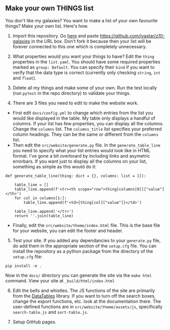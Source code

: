 ## Make your own THINGS list

You don't like my galaxies? You want to make a list of your own favourite things? Make your own list. Here's how.

1. Import this repository. Go [here](https://github.com/new/import) and paste https://github.com/ivastar/z10-galaxies in the URL box. Don't fork it because then your list will be forever connected to this one which is completely unnecessary.

2. What properties would you want your things to have?  Edit the `thing` properties in the `list.yaml`. You should have some required properties marked as `group: Default`. You can specify their `kind` if you want to verify that the data type is correct (currently only checking `string`, `int` and `float`).

3. Delete all my things and make some of your own. Run the test locally (run `pytest` in the repo directory) to validate your things.

4. There are 3 files you need to edit to make the website work.
- First edit `docs/config.yml` to change which entries from the list you would like displayed in the table. My table only displays a handful of columns. If your list has few properties, you can display all the columns. Change the `columns` list. The `columns_title` list specifies your preferred column headings. They can be the same or different from the `columns` list.
- Then edit the `src/website/generate.py` file. In the `generate_table_line` you need to specify what your list entries would look like in HTML format. I've gone a bit overboard by including links and asymetric errorbars. If you want just to display all the columns on your list, something as simple as this would do it:

```
def generate_table_line(thing: dict = {}, columns: list = []):

    table_line = []
    table_line.append(f'<tr><th scope="row">thing[columns[0]]["value"]</th>')
    for col in columns[1:]:
        table_line.append(f'<td>{thing[col]["value"]}</td>')

    table_line.append('</tr>')
    return ''.join(table_line)

```

- Finally, edit the  `src/website/theme/index.html` file. This is the base file for your website, you can edit the footer and header.

5. Test your site. If you added any dependancies to your `generate.py` file, do add them in the appropriate section of the `setup.cfg` file. You can install the repository as a python package from the directory of the `setup.cfg` file:

`pip install -e .`

Now in the `docs/` directory you can generate the site via the `make html` command. View your site at `_build/html/index.html`

6. Edit the bells and whistles. The JS functions of the site are primarily from the [DataTables](https://datatables.net/) library. If you want to turn off the search boxes, change the export functions, etc. look at the documentation there. The user-defined functions are in `src/website/theme/assets/js`, specifically `search-table.js` and `sort-table.js`.

7. Setup GitHub pages.
